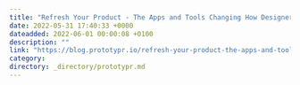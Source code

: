 ```yaml
---
title: "Refresh Your Product - The Apps and Tools Changing How Designers Work"
date: 2022-05-31 17:40:33 +0000
dateadded: 2022-06-01 00:00:08 +0100
description: ""
link: "https://blog.prototypr.io/refresh-your-product-the-apps-and-tools-changing-how-designers-work-ae663c18186c?source=rss----eb297ea1161a---4"
category:
directory: _directory/prototypr.md
---
```

